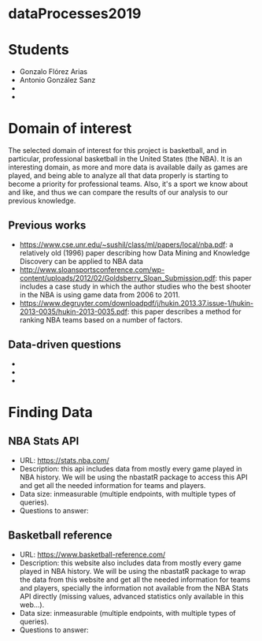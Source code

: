 # dataProcesses2019

# Students
- Gonzalo Flórez Arias
- Antonio González Sanz
-
-

# Domain of interest
The selected domain of interest for this project is basketball, and in particular, professional basketball in the United States (the NBA). It is an interesting domain, as more and more data is available daily as games are played, and being able to analyze all that data properly is starting to become a priority for professional teams. Also, it's a sport we know about and like, and thus we can compare the results of our analysis to our previous knowledge.

## Previous works
- https://www.cse.unr.edu/~sushil/class/ml/papers/local/nba.pdf: a relatively old (1996) paper describing how Data Mining and Knowledge
Discovery can be applied to NBA data
- http://www.sloansportsconference.com/wp-content/uploads/2012/02/Goldsberry_Sloan_Submission.pdf: this paper includes a case study in which the author studies who the best shooter in the NBA is using game data from 2006 to 2011.
- https://www.degruyter.com/downloadpdf/j/hukin.2013.37.issue-1/hukin-2013-0035/hukin-2013-0035.pdf: this paper describes a method for ranking NBA teams based on a number of factors. 

## Data-driven questions
-
-
-

# Finding Data
## NBA Stats API
- URL: https://stats.nba.com/
- Description: this api includes data from mostly every game played in NBA history. We will be using the nbastatR package to access this API and get all the needed information for teams and players.
- Data size: inmeasurable (multiple endpoints, with multiple types of queries).
- Questions to answer:

## Basketball reference
- URL: https://www.basketball-reference.com/
- Description: this website also includes data from mostly every game played in NBA history. We will be using the nbastatR package to wrap the data from this website and get all the needed information for teams and players, specially the information not available from the NBA Stats API directly (missing values, advanced statistics only available in this web...).
- Data size: inmeasurable (multiple endpoints, with multiple types of queries).
- Questions to answer:

##
